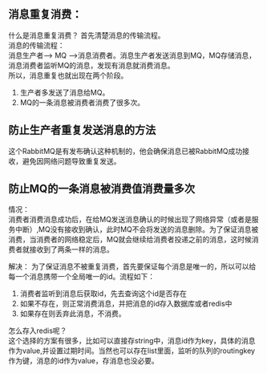 ## 消息重复消费：
什么是消息重复消费？
首先清楚消息的传输流程。  
消息的传输流程：  
消息生产者--> MQ -->消息消费者。消息生产者发送消息到MQ，MQ存储消息，消息消费者监听MQ的消息，发现有消息就消费消息。  
所以，消息重复也就出现在两个阶段。  
1. 生产者多发送了消息给MQ。
2. MQ的一条消息被消费者消费了很多次。
## 防止生产者重复发送消息的方法
这个RabbitMQ是有发布确认这种机制的，他会确保消息已被RabbitMQ成功接收，避免因网络问题导致重复发送。
## 防止MQ的一条消息被消费值消费量多次
情况：  
消费者消费消息成功后，在给MQ发送消息确认的时候出现了网络异常（或者是服务中断）,MQ没有接收到确认，此时MQ不会将发送的消息删除。为了保证消息被消费，当消费者的网络稳定后，MQ就会继续给消费者投递之前的消息，这时候消费者就接收到了两条一样的消息。  

解决：
为了保证消息不被重复消费，首先要保证每个消息是唯一的，所以可以给每一个消息携带一个全局唯一的id。流程如下：  
1. 消费者监听到消息后获取id，先去查询这个id是否存在
2. 如果不存在，则正常消费消息，并把消息的id存入数据库或者redis中
3. 如果存在则丢弃此消息，不消费。

怎么存入redis呢？  
这个选择的方案有很多，比如可以直接存string中，消息id作为key，具体的消息作为value,并设置过期时间。当然也可以存在list里面，监听的队列的routingkey作为键，消息的id作为value，存消息也没必要。
